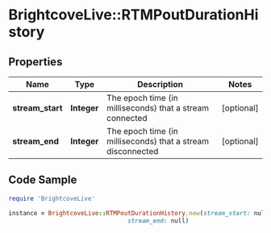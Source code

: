 # BrightcoveLive::RTMPoutDurationHistory

## Properties

Name | Type | Description | Notes
------------ | ------------- | ------------- | -------------
**stream_start** | **Integer** | The epoch time (in milliseconds) that a stream connected | [optional] 
**stream_end** | **Integer** | The epoch time (in milliseconds) that a stream disconnected | [optional] 

## Code Sample

```ruby
require 'BrightcoveLive'

instance = BrightcoveLive::RTMPoutDurationHistory.new(stream_start: null,
                                 stream_end: null)
```


